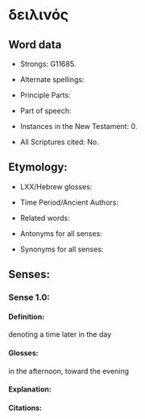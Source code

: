 # δειλινός

<!-- Status: S2=NeedsFinalCheck -->
<!-- Lexica used for edits: BDAG LN CVB  -->

<!--      Remove this comment block after initial editting        -->
<!--                                                              -->
<!-- This file was created from textual analysis by Alan Bunning. -->
<!-- It is here to support downstream UGNT processing             -->
<!-- which will identify this particular lemma.                   -->
<!--   Subsequent analysis has removed this from the UGNT     -->


## Word data

* Strongs: G11685.


* Alternate spellings: 

* Principle Parts: 

* Part of speech: 

* Instances in the New Testament: 0.

* All Scriptures cited: No.

## Etymology: 


* LXX/Hebrew glosses:


* Time Period/Ancient Authors:


* Related words:


* Antonyms for all senses:


* Synonyms for all senses:


## Senses:


### Sense  1.0:


#### Definition: 

denoting a time later in the day

#### Glosses: 

in the afternoon, toward the evening

#### Explanation:


#### Citations: 


